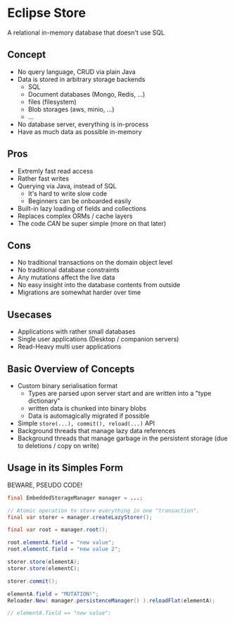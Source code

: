  # Eclipse Store

A relational in-memory database that doesn't use SQL

<!-- end_slide -->

## Concept

* No query language, CRUD via plain Java
* Data is stored in arbitrary storage backends
  * SQL
  * Document databases (Mongo, Redis, ...)
  * files (filesystem)
  * Blob storages (aws, minio, ...)
  * ...
* No database server, everything is in-process
* Have as much data as possible in-memory

<!-- end_slide -->

## Pros

* Extremly fast read access
* Rather fast writes
* Querying via Java, instead of SQL
  * It's hard to write slow code
  * Beginners can be onboarded easily
* Built-in lazy loading of fields and collections
* Replaces complex ORMs / cache layers
* The code *CAN* be super simple (more on that later)

## Cons

* No traditional transactions on the domain object level
* No traditional database constraints
* Any mutations affect the live data
* No easy insight into the database contents from outside
* Migrations are somewhat harder over time

<!-- end_slide -->

## Usecases

* Applications with rather small databases
* Single user applications (Desktop / companion servers)
* Read-Heavy multi user applications

<!-- end_slide -->

## Basic Overview of Concepts

* Custom binary serialisation format
  * Types are parsed upon server start and are written into a "type dictionary"
  * written data is chunked into binary blobs
  * Data is automagically migrated if possible
* Simple `store(...), commit(), reload(...)` API
* Background threads that manage lazy data references
* Background threads that manage garbage in the persistent storage (due to deletions / copy on write)

<!-- end_slide -->

## Usage in its Simples Form

BEWARE, PSEUDO CODE!

```java
final EmbeddedStorageManager manager = ...;

// Atomic operation to store everything in one "transaction".
final var storer = manager.createLazyStorer();

final var root = manager.root();

root.elementA.field = "new value";
root.elementC.field = "new value 2";

storer.store(elementA);
storer.store(elementC);

storer.commit();

elementA.field = "MUTATION!";
Reloader.New( manager.persistenceManager() ).reloadFlat(elementA);

// elementA.field == "new value";
```

